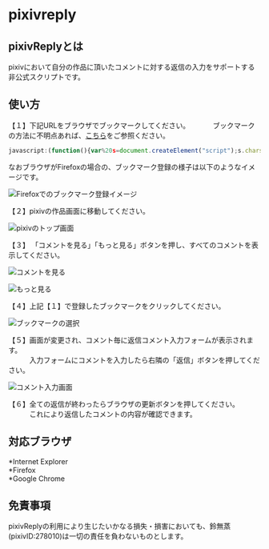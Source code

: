 pixivreply
==========

pixivReplyとは
-------------
pixivにおいて自分の作品に頂いたコメントに対する返信の入力をサポートする非公式スクリプトです。

使い方
-------------
【１】下記URLをブラウザでブックマークしてください。
　　　ブックマークの方法に不明点あれば、[こちら](http://www.lifehacker.jp/2013/04/130402bookmarklet_matome.html)をご参照ください。

```javascript
javascript:(function(){var%20s=document.createElement("script");s.charset="UTF-8";s.src="https://rawgithub.com/suzunashi/pixivreply/master/pixivreply.js";document.body.appendChild(s)})();
```

なおブラウザがFirefoxの場合の、ブックマーク登録の様子は以下のようなイメージです。

![Firefoxでのブックマーク登録イメージ](https://raw.github.com/suzunashi/pixivreply/master/img/firefox_bookmark.jpg "Firefoxでのブックマーク登録イメージ")

【２】pixivの作品画面に移動してください。

![pixivのトップ画面](https://raw.github.com/suzunashi/pixivreply/master/img/pixivtop.jpg "pixivのトップ画面")

【３】 「コメントを見る」「もっと見る」ボタンを押し、すべてのコメントを表示してください。

![コメントを見る](https://raw.github.com/suzunashi/pixivreply/master/img/watch_comment.jpg "コメントを見る")

![もっと見る](https://raw.github.com/suzunashi/pixivreply/master/img/watch_more_comment.jpg "もっと見る")


【４】上記【１】で登録したブックマークをクリックしてください。 

![ブックマークの選択](https://raw.github.com/suzunashi/pixivreply/master/img/select_bookmark.jpg "ブックマークの選択")

【５】画面が変更され、コメント毎に返信コメント入力フォームが表示されます。  
　　　入力フォームにコメントを入力したら右隣の「返信」ボタンを押してください。

![コメント入力画面](https://raw.github.com/suzunashi/pixivreply/master/img/sample_form.jpg "コメント入力画面")

【６】全ての返信が終わったらブラウザの更新ボタンを押してください。  
　　　これにより返信したコメントの内容が確認できます。

対応ブラウザ
-------------
*Internet Explorer  
*Firefox  
*Google Chrome  

免責事項
-------------
pixivReplyの利用により生じたいかなる損失・損害においても、鈴無蒸(pixivID:278010)は一切の責任を負わないものとします。
